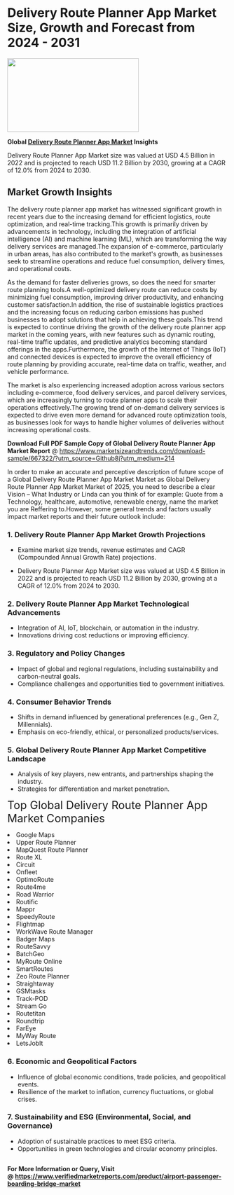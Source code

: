 <H1>Delivery Route Planner App Market Size, Growth and Forecast from 2024 - 2031</H1><img class="aligncenter size-medium wp-image-584254" src="https://thirdeyenews.in/wp-content/uploads/2024/09/Global-Market-Research-300x168.jpeg" alt="" width="300" height="168" /><p><strong>Global&nbsp;<a href="https://www.marketsizeandtrends.com/download-sample/667322/?utm_source=Github8j?utm_medium=214">Delivery Route Planner App Market</a> Insights</strong></p><p>Delivery Route Planner App Market size was valued at USD 4.5 Billion in 2022 and is projected to reach USD 11.2 Billion by 2030, growing at a CAGR of 12.0% from 2024 to 2030.</p><p><h2>Market Growth Insights</h2> <p>The delivery route planner app market has witnessed significant growth in recent years due to the increasing demand for efficient logistics, route optimization, and real-time tracking.This growth is primarily driven by advancements in technology, including the integration of artificial intelligence (AI) and machine learning (ML), which are transforming the way delivery services are managed.The expansion of e-commerce, particularly in urban areas, has also contributed to the market's growth, as businesses seek to streamline operations and reduce fuel consumption, delivery times, and operational costs.</p> <p>As the demand for faster deliveries grows, so does the need for smarter route planning tools.A well-optimized delivery route can reduce costs by minimizing fuel consumption, improving driver productivity, and enhancing customer satisfaction.In addition, the rise of sustainable logistics practices and the increasing focus on reducing carbon emissions has pushed businesses to adopt solutions that help in achieving these goals.This trend is expected to continue driving the growth of the delivery route planner app market in the coming years, with new features such as dynamic routing, real-time traffic updates, and predictive analytics becoming standard offerings in the apps.Furthermore, the growth of the Internet of Things (IoT) and connected devices is expected to improve the overall efficiency of route planning by providing accurate, real-time data on traffic, weather, and vehicle performance.</p> <p>The market is also experiencing increased adoption across various sectors including e-commerce, food delivery services, and parcel delivery services, which are increasingly turning to route planner apps to scale their operations effectively.The growing trend of on-demand delivery services is expected to drive even more demand for advanced route optimization tools, as businesses look for ways to handle higher volumes of deliveries without increasing operational costs.</p> <p><span class=""><strong>Download Full PDF Sample Copy of Global Delivery Route Planner App Market Report</strong> @ <a href="https://www.marketsizeandtrends.com/download-sample/667322/?utm_source=Github8j?utm_medium=214" target="_blank">https://www.marketsizeandtrends.com/download-sample/667322/?utm_source=Github8j?utm_medium=214</a></span></p><p>In order to make an accurate and perceptive description of future scope of a Global&nbsp;Delivery Route Planner App Market Market as Global&nbsp;Delivery Route Planner App Market Market of 2025, you need to describe a clear Vision &ndash; What Industry or Linda can you think of for example: Quote from a Technology, healthcare, automotive, renewable energy, name the market you are Reffering to.However, some general trends and factors usually impact market reports and their future outlook include:</p><h3>1.&nbsp;<strong>Delivery Route Planner App Market Growth Projections</strong></h3><ul><li>Examine market size trends, revenue estimates and CAGR (Compounded Annual Growth Rate) projections.</li><li><p>Delivery Route Planner App Market size was valued at USD 4.5 Billion in 2022 and is projected to reach USD 11.2 Billion by 2030, growing at a CAGR of 12.0% from 2024 to 2030.</p></li></ul><h3>2.&nbsp;<strong>Delivery Route Planner App Market Technological Advancements</strong></h3><ul><li>Integration of AI, IoT, blockchain, or automation in the industry.</li><li>Innovations driving cost reductions or improving efficiency.</li></ul><h3>3.&nbsp;<strong>Regulatory and Policy Changes</strong></h3><ul><li>Impact of global and regional regulations, including sustainability and carbon-neutral goals.</li><li>Compliance challenges and opportunities tied to government initiatives.</li></ul><h3>4.&nbsp;<strong>Consumer Behavior Trends</strong></h3><ul><li>Shifts in demand influenced by generational preferences (e.g., Gen Z, Millennials).</li><li>Emphasis on eco-friendly, ethical, or personalized products/services.</li></ul><h3>5.&nbsp;<strong>Global Delivery Route Planner App Market Competitive Landscape</strong></h3><ul><li>Analysis of key players, new entrants, and partnerships shaping the industry.</li><li>Strategies for differentiation and market penetration.</li></ul><p data-pm-slice="1 1 []"><span style="color: inherit; font-family: inherit; font-size: 25px;">Top Global Delivery Route Planner App Market Companies</span></p><div class="" data-test-id=""><p><li>Google Maps</li><li> Upper Route Planner</li><li> MapQuest Route Planner</li><li> Route XL</li><li> Circuit</li><li> Onfleet</li><li> OptimoRoute</li><li> Route4me</li><li> Road Warrior</li><li> Routific</li><li> Mappr</li><li> SpeedyRoute</li><li> Flightmap</li><li> WorkWave Route Manager</li><li> Badger Maps</li><li> RouteSavvy</li><li> BatchGeo</li><li> MyRoute Online</li><li> SmartRoutes</li><li> Zeo Route Planner</li><li> Straightaway</li><li> GSMtasks</li><li> Track-POD</li><li> Stream Go</li><li> Routetitan</li><li> Roundtrip</li><li> FarEye</li><li> MyWay Route</li><li> LetsJobIt</li></p></div><h3>6.&nbsp;<strong>Economic and Geopolitical Factors</strong></h3><ul><li>Influence of global economic conditions, trade policies, and geopolitical events.</li><li>Resilience of the market to inflation, currency fluctuations, or global crises.</li></ul><h3>7.&nbsp;<strong>Sustainability and ESG (Environmental, Social, and Governance)</strong></h3><ul><li>Adoption of sustainable practices to meet ESG criteria.</li><li>Opportunities in green technologies and circular economy principles.</li></ul><h2><strong style="font-size: 14px;">For More Information or Query, Visit @&nbsp;</strong><a style="background-color: #ffffff; font-size: 14px;" href="https://www.marketsizeandtrends.com/report/delivery-route-planner-app-market/" target="_blank">https://www.verifiedmarketreports.com/product/airport-passenger-boarding-bridge-market</a></h2>